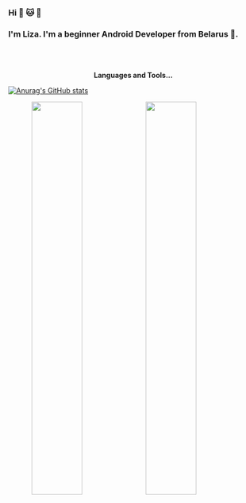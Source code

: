 ### Hi :panda_face: :cat: :dog:
### I'm Liza. I'm a beginner Android Developer from Belarus :city_sunrise:.

<br />
<br />

<p align="center"><b>Languages and Tools...</b></p>


[![Anurag's GitHub stats](https://github-readme-stats.vercel.app/api?username=traven05&show_icons=true&count_private=true&theme=dracula)](https://github.com/anuraghazra/github-readme-stats)

<a href="https://github.com/traven05">
  <img align="right" width="45%" src="https://github-readme-stats.vercel.app/api/wakatime?username=traven05&layout=compact&show_icons=true&hide=contribs,prs&cache_seconds=86400&theme=prussian" />
</a>

<a href="https://github.com/traven05">
  <img align="right" width="45%" src="https://github-readme-stats.vercel.app/api?username=traven05&show_icons=true&hide=contribs,prs&cache_seconds=86400&theme=prussian" />
</a>
